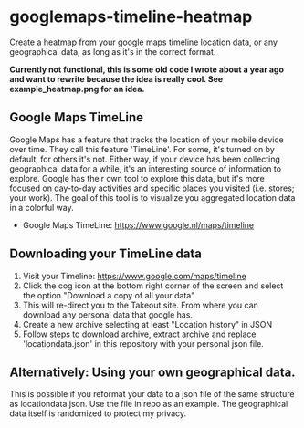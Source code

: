 # googlemaps-timeline-heatmap
Create a heatmap from your google maps timeline location data, or any geographical data, as long as it's in the correct format.

**Currently not functional, this is some old code I wrote about a year ago and want to rewrite because the idea is really cool. See example_heatmap.png for an idea.**

## Google Maps TimeLine
Google Maps has a feature that tracks the location of your mobile device over time. They call this feature 'TimeLine'.
For some, it's turned on by default, for others it's not. Either way, if your device has been collecting geographical data for a while, it's an interesting source of information
to explore. Google has their own tool to explore this data, but it's more focused on day-to-day activities and specific places you visited (i.e. stores; your work).
The goal of this tool is to visualize you aggregated location data in a colorful way.

* Google Maps TimeLine: https://www.google.nl/maps/timeline

## Downloading your TimeLine data
1. Visit your Timeline: https://www.google.com/maps/timeline
2. Click the cog icon at the bottom right corner of the screen and select the option "Download a copy of all your data"
3. This will re-direct you to the Takeout site. From where you can download any personal data that google has.
4. Create a new archive selecting at least "Location history" in JSON
5. Follow steps to download archive, extract archive and replace 'locationdata.json' in this repository with your personal json file.

## Alternatively: Using your own geographical data.
This is possible if you reformat your data to a json file of the same structure as locationdata.json. Use the file in repo as an example. The geographical data itself is randomized to protect my privacy.
